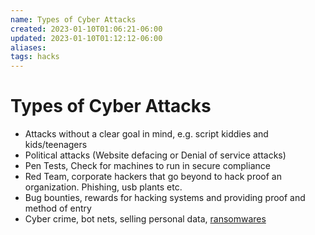 ```yaml
---
name: Types of Cyber Attacks
created: 2023-01-10T01:06:21-06:00
updated: 2023-01-10T01:12:12-06:00
aliases: 
tags: hacks
---
```

# Types of Cyber Attacks

- Attacks without a clear goal in mind, e.g. script kiddies and kids/teenagers
- Political attacks (Website defacing or Denial of service attacks)
- Pen Tests, Check for machines to run in secure compliance
- Red Team, corporate hackers that go beyond to hack proof an organization.  Phishing, usb plants etc.
- Bug bounties, rewards for hacking systems and providing proof and method of entry
- Cyber crime, bot nets, selling personal data, [ransomwares](https://en.wikipedia.org/wiki/Ransomware)
